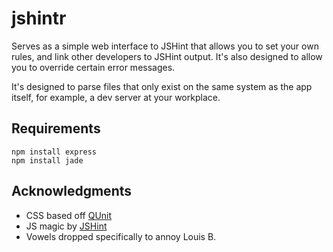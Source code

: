 # jshintr

Serves as a simple web interface to JSHint that allows you to set your own rules, and link other developers to JSHint output. It's also designed to allow you to override certain error messages.

It's designed to parse files that only exist on the same system as the app itself, for example, a dev server at your workplace.

## Requirements

    npm install express
    npm install jade

## Acknowledgments

* CSS based off [QUnit](https://github.com/jquery/qunit)
* JS magic by [JSHint](https://github.com/jshint/jshint)
* Vowels dropped specifically to annoy Louis B.